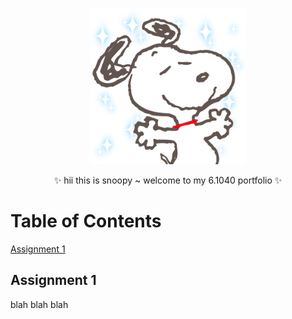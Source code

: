 <p align="center">
  <img src="assets/snoopy.png" width="250">
</p>

<p align="center">
  ✨ hii this is snoopy ~ welcome to my 6.1040 portfolio ✨
</p>

# Table of Contents
[Assignment 1](#assignment-1)

## Assignment 1
blah blah blah
